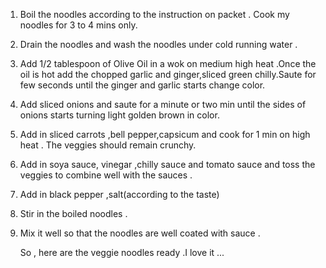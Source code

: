1. Boil the noodles according to the instruction on packet . Cook my noodles for 3 to 4 mins only.
2. Drain the noodles and wash the noodles under cold running water .
3. Add 1/2 tablespoon of Olive Oil in a wok on medium high heat .Once the oil is hot add the chopped garlic and ginger,sliced green chilly.Saute for few seconds until the ginger and garlic starts change color.
5. Add sliced onions and saute for a minute or two min until the sides of onions starts turning light golden brown in color.
6. Add in sliced carrots ,bell pepper,capsicum and cook for 1 min on high heat . The veggies  should remain crunchy.
7. Add in soya sauce, vinegar ,chilly sauce and tomato sauce and toss the veggies to combine well with the sauces . 
8. Add in black pepper ,salt(according to the taste) 
9. Stir in the boiled noodles .
10. Mix it well so that the noodles are well coated with sauce .

    So , here are the veggie noodles ready .I love it ...
    